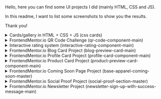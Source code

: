 Hello, here you can find some UI projects I did (mainly HTML, CSS and JS).

In this readme, I want to list some screenshots to show you the results.

Thank you!

<details>
  <summary>Cards/gallery in HTML + CSS + JS (css cards)</summary>

https://github.com/txnello/css-prjs/assets/49204166/8b70fca3-e096-46f5-bacf-3cef02385c86


</details>

<details>
  <summary>FrontendMentor.io QR Code Challenge (qr-code-component-main)</summary>
  <img src="https://i.imgur.com/FsAQA8S.jpg">
</details>

<details>
  <summary>Interactive rating system (interactive-rating-component-main)</summary>
  

https://github.com/txnello/css-prjs/assets/49204166/d5312e8d-d375-440a-a269-7c42b09fa072


</details>

<details>
  <summary>FrontendMentor.io Blog Card Project (blog-preview-card-main)</summary>
  <img src="https://i.imgur.com/jfZad8R.png">
</details>

<details>
  <summary>FrontendMentor.io Profile Card Project (profile-card-component-main)</summary>
  <img src="https://i.imgur.com/eToPUw2.png">
</details>

<details>
  <summary>FrontendMentor.io Product Card Project (product-preview-card-component-main)</summary>
  <img src="https://i.imgur.com/KX9vO4T.png">
  <img src="https://i.imgur.com/Ypz2cyz.png">
</details>

<details>
  <summary>FrontendMentor.io Coming Soon Page Project (base-apparel-coming-soon-master)</summary>
  <img src="https://i.imgur.com/okOZ6Qf.png">
  <img src="https://i.imgur.com/n7KYW30.png">
</details>

<details>
  <summary>FrontendMentor.io Social Proof Project (social-proof-section-master)</summary>
  <img src="https://i.imgur.com/BmAouY1.png">
  <img src="https://i.imgur.com/wzx4KwA.png">
  <img src="https://i.imgur.com/Uk62qwp.png">
</details>

<details>
  <summary>FrontendMentor.io Newsletter Project (newsletter-sign-up-with-success-message-main)</summary>
  <img src="https://i.imgur.com/J0eV7ec.png">
  <img src="https://i.imgur.com/Zcqh6D2.png">
</details>
